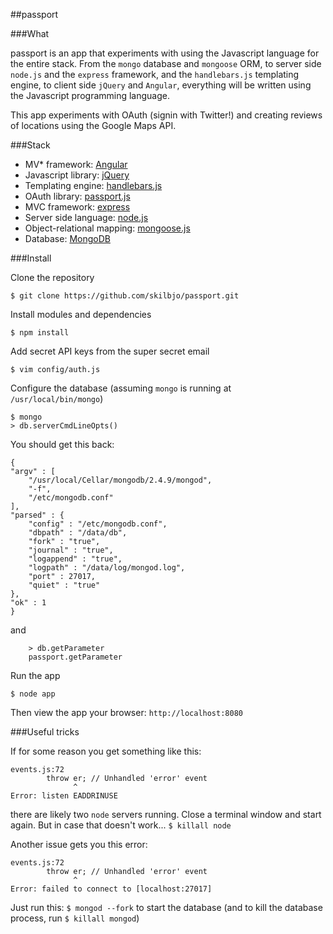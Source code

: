 ##passport

###What

passport is an app that experiments with using the Javascript language for the entire stack. From the `mongo` database and `mongoose` ORM, to server side `node.js` and the `express` framework, and the `handlebars.js` templating engine, to client side `jQuery` and `Angular`, everything will be written using the Javascript programming language.

This app experiments with OAuth (signin with Twitter!) and creating reviews of locations using the Google Maps API.


###Stack

- MV* framework:				[Angular](http://docs.angularjs.org/api)
- Javascript library:			[jQuery](http://api.jquery.com/)
- Templating engine:			[handlebars.js](http://handlebarsjs.com/)
- OAuth library:				[passport.js](http://passportjs.org/guide/)
- MVC framework:				[express](http://expressjs.com/api.html)
- Server side language:			[node.js](http://nodejs.org/api/)
- Object-relational mapping: 	[mongoose.js](http://mongoosejs.com/docs/api.html)
- Database:  					[MongoDB](http://docs.mongodb.org/manual/)

###Install

Clone the repository

	$ git clone https://github.com/skilbjo/passport.git
	
Install modules and dependencies
	
	$ npm install
	
Add secret API keys from the super secret email
	
	$ vim config/auth.js
	
Configure the database (assuming `mongo` is running at `/usr/local/bin/mongo`)

	$ mongo
	> db.serverCmdLineOpts()

You should get this back:
```
{
"argv" : [
	"/usr/local/Cellar/mongodb/2.4.9/mongod",
	"-f",
	"/etc/mongodb.conf"
],
"parsed" : {
	"config" : "/etc/mongodb.conf",
	"dbpath" : "/data/db",
	"fork" : "true",
	"journal" : "true",
	"logappend" : "true",
	"logpath" : "/data/log/mongod.log",
	"port" : 27017,
	"quiet" : "true"
},
"ok" : 1
}
```

and
```
	> db.getParameter
	passport.getParameter
```
	
Run the app

	$ node app
	
Then view the app your browser:  `http://localhost:8080`

###Useful tricks

If for some reason you get something like this:

```
events.js:72
        throw er; // Unhandled 'error' event
              ^
Error: listen EADDRINUSE
```

there are likely two `node` servers running. Close a terminal window and start again. But in case that doesn't work... `$ killall node`


Another issue gets you this error:
```
events.js:72
        throw er; // Unhandled 'error' event
              ^
Error: failed to connect to [localhost:27017]
```

Just run this: `$ mongod --fork` to start the database (and to kill the database process, run `$ killall mongod`)
